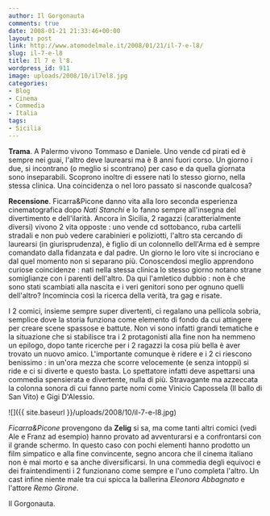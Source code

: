 ```yaml
---
author: Il Gorgonauta
comments: true
date: 2008-01-21 21:33:46+00:00
layout: post
link: http://www.atomodelmale.it/2008/01/21/il-7-e-l8/
slug: il-7-e-l8
title: Il 7 e l'8.
wordpress_id: 911
image: uploads/2008/10/il7el8.jpg
categories:
- Blog
- Cinema
- Commedia
- Italia
tags:
- Sicilia
---
```


**Trama**. A Palermo vivono Tommaso e Daniele. Uno vende cd pirati ed è sempre nei guai,  l'altro deve laurearsi ma è 8 anni fuori corso. Un giorno i due, si incontrano (o meglio si scontrano) per caso e da quella giornata sono inseparabili. Scoprono inoltre di essere nati lo stesso giorno, nella stessa clinica. Una coincidenza o nel loro passato si nasconde qualcosa?

**Recensione**. Ficarra&Picone danno vita alla loro seconda esperienza cinematografica dopo _Nati Stanchi_ e lo fanno sempre all'insegna del divertimento e dell'ilarità. Ancora in Sicilia, 2 ragazzi (caratterialmente diversi) vivono 2 vita opposte : uno vende cd sottobanco, ruba cartelli stradali e non può vedere carabinieri e poliziotti, l'altro sta cercando di laurearsi (in giurisprudenza), è figlio di un colonnello dell'Arma ed è sempre comandato dalla fidanzata e dal padre. Un giorno le loro vite si incrociano e dal quel momento non si separano più. Conoscendosi meglio apprendono curiose coincidenze : nati nella stessa clinica lo stesso giorno notano strane somiglianze con i parenti dell'altro. Da qui l'amletico dubbio : non è che sono stati scambiati alla nascita e i veri genitori sono per ognuno quelli dell'altro? Incomincia così la ricerca della verità, tra gag e risate.

I 2 comici, insieme sempre super divertenti, ci regalano una pellicola sobria, semplice dove la storia funziona come elemento di fondo da cui attingere per creare scene spassose e battute. Non vi sono infatti grandi tematiche e la situazione che si stabilisce tra i 2 protagonisti alla fine non ha nemmeno un epilogo, dopo tante ricerche per i 2 ragazzi la cosa più bella è aver trovato un nuovo amico. L'importante comunque è ridere e i 2 ci riescono benissimo : in un'ora mezza che scorre velocemente (e senza intoppi) si ride e ci si diverte e questo basta. Lo spettatore infatti deve aspettarsi una commedia spensierata e divertente, nulla di più. Stravagante ma azzeccata la colonna sonora di cui fanno parte nomi come Vinicio Capossela (Il ballo di San Vito) e Gigi D'Alessio.

![]({{ site.baseurl }}/uploads/2008/10/il-7-e-l8.jpg)

_Ficarra&Picone_ provengono da **Zelig** si sa, ma come tanti altri comici (vedi Ale e Franz ad esempio) hanno provato ad avventurarsi e a confrontarsi con il grande schermo. In questo caso con pochi elementi hanno prodotto un film simpatico e alla fine convincente, segno ancora che il cinema italiano non è mai morto e sa anche diversificarsi. In una commedia degli equivoci e dei fraintendimenti i 2 funzionano come sempre e l'uno completa l'altro. Un cast infine niente male tra cui spicca la ballerina _Eleonora Abbagnato_ e l'attore _Remo Girone_.

Il Gorgonauta.
